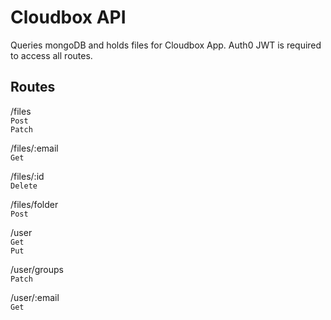 # Cloudbox API  

Queries mongoDB and holds files for Cloudbox App. Auth0 JWT is required to access all routes.

## Routes  

/files  
`Post`  
`Patch`  

/files/:email  
`Get`  

/files/:id  
`Delete`  

/files/folder  
`Post`  

/user  
`Get`  
`Put`  

/user/groups  
`Patch`  

/user/:email  
`Get`  
